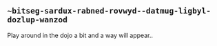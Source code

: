 ## `~bitseg-sardux-rabned-rovwyd--datmug-ligbyl-dozlup-wanzod`
Play around in the dojo a bit and a way will appear..